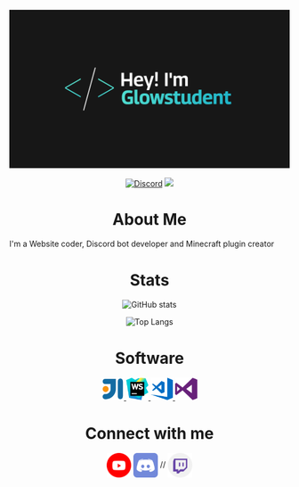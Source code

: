 ![Banner](Introduction.png)
<!--- ![counter](https://encm3ykyc5knbus.m.pipedream.net) --->

<div align="center">
  
<a href="https://discord.gg/4wM63P7ZUd"><img src="https://img.shields.io/static/v1?logo=discord&label=&message=Discord&color=36393f&style=flat-square" alt="Discord"></a> <img src="https://komarev.com/ghpvc/?username=glowstudent777&color=blue&style=flat-square">
</div>

<h1 align="center">About Me</h1>

<p align="left" text-indent='10px'>
  
I'm a Website coder, Discord bot developer and Minecraft plugin creator
</p>

<h1 align="center">Stats</h1>

<div align="center">

![GitHub stats](https://github-readme-stats.vercel.app/api?username=Glowstudent777&show_icons=true) 

![Top Langs](https://github-readme-stats.vercel.app/api/top-langs/?username=Glowstudent777&layout=compact)

</div>


<h1 align="center">Software</h1>
<p align="center">
<a href="https://www.jetbrains.com/idea/" target="_blank"> <img style="cursor:pointer;" title="Intellij Idea" src="icons/intellij.svg" alt="Intellij" width="40" height="40"/> </a>
 <a href="https://www.jetbrains.com/webstorm/" target="_blank"> <img style="cursor:pointer;" title="Webstorm" src="icons/webstorm.svg" alt="Webstorm" width="40" height="40"/> </a>
<a href="https://code.visualstudio.com/" target="_blank"> <img style="cursor:pointer;" title="Visual Studio Code" src="icons/vscode.svg" alt="Visual Studio Code" width="40" height="40"/> </a>
  <a href="https://visualstudio.microsoft.com/" target="_blank"> <img style="cursor:pointer;" title="Visual Studio" src="icons/vs.svg" alt="Visual Studio" width="40" height="40"/> </a>
</p>

<h1 align="Center">Connect with me</h1>
<p align="center">
<a href = 'https://www.youtube.com/channel/UCVaCrjoH8F1eygFMC7gTDeg'> <img width = '44px' align= 'center' style="cursor:pointer;" title="Youtube Channel" src="icons/youtube.svg"/></a>
<a href = 'https://discord.com/invite/4wM63P7ZUd'> <img width = '44px' align= 'center' style="cursor:pointer;" title="Discord Server" src="icons/discord.svg"/></a>
// <a href = 'https://www.twitch.tv/glowstudent'> <img width = '44px' align= 'center' style="cursor:pointer;" title="Twitch" src="icons/twitch.svg"/></a> 
</p>
